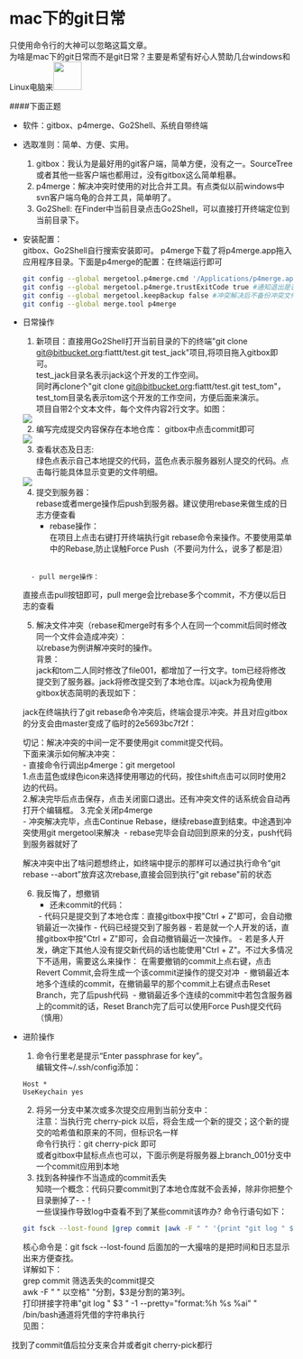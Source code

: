 # mac下的git日常
只使用命令行的大神可以忽略这篇文章。  
为啥是mac下的git日常而不是git日常？主要是希望有好心人赞助几台windows和Linux电脑来<img src="assets/kelian.jpg" height="50" width="50">

####下面正题
- 软件：gitbox、p4merge、Go2Shell、系统自带终端  

- 选取准则：简单、方便、实用。
    1. gitbox：我认为是最好用的git客户端，简单方便，没有之一。SourceTree或者其他一些客户端也都用过，没有gitbox这么简单粗暴。
    2. p4merge：解决冲突时使用的对比合并工具。有点类似以前windows中svn客户端乌龟的合并工具，简单明了。
    3. Go2Shell: 在Finder中当前目录点击Go2Shell，可以直接打开终端定位到当前目录下。    


- 安装配置：  
    gitbox、Go2Shell自行搜索安装即可。
    p4merge下载了将p4merge.app拖入应用程序目录。下面是p4merge的配置：在终端运行即可
    ```bash    
    git config --global mergetool.p4merge.cmd '/Applications/p4merge.app/Contents/MacOS/p4merge "$BASE" "$LOCAL" "$REMOTE" "$MERGED"'
    git config --global mergetool.p4merge.trustExitCode true #通知退出是否指示合并操作成功
    git config --global mergetool.keepBackup false #冲突解决后不备份冲突文件
    git config --global merge.tool p4merge
    ```


- 日常操作
    1. 新项目：直接用Go2Shell打开当前目录的下的终端"git clone git@bitbucket.org:fiattt/test.git test_jack"项目,将项目拖入gitbox即可。  
    test_jack目录名表示jack这个开发的工作空间。  
    同时再clone个"git clone git@bitbucket.org:fiattt/test.git test_tom"，  
    test_tom目录名表示tom这个开发的工作空间，方便后面来演示。  
    项目自带2个文本文件，每个文件内容2行文字。如图：
    <img src="assets/mac下的git日常-f7232.png" >  

    2. 编写完成提交内容保存在本地仓库： gitbox中点击commit即可
    <img src="assets/mac下的git日常-70f5c.png">  

    3. 查看状态及日志:  
    绿色点表示自己本地提交的代码，蓝色点表示服务器别人提交的代码。点击每行能具体显示变更的文件明细。  
    <img src="assets/mac下的git日常-883fc.png">

    4. 提交到服务器：  
    rebase或者merge操作后push到服务器。建议使用rebase来做生成的日志方便查看     
        - rebase操作：  
    在项目上点击右键打开终端执行git rebase命令来操作。不要使用菜单中的Rebase,防止误触Force Push（不要问为什么，说多了都是泪）
    <img src="assets/mac下的git日常-934b0.png" alt="">
    <img src="assets/mac下的git日常-dddf8.png" alt="">
    <img src="assets/mac下的git日常-b8266.png" alt="">  

        - pull merge操作：  
    直接点击pull按钮即可，pull merge会比rebase多个commit，不方便以后日志的查看
    <img src="assets/mac下的git日常-1857d.png" alt="">    

    5. 解决文件冲突（rebase和merge时有多个人在同一个commit后同时修改同一个文件会造成冲突）：  
    以rebase为例讲解冲突时的操作。  
    背景：  
    jack和tom二人同时修改了file001，都增加了一行文字。tom已经将修改提交到了服务器。jack将修改提交到了本地仓库。以jack为视角使用gitbox状态简明的表现如下：  
    <img src="assets/mac下的git日常-c3963.png" alt="">  

    jack在终端执行了git rebase命令冲突后，终端会提示冲突。并且对应gitbox的分支会由master变成了临时的2e5693bc7f2f：  
    <img src="assets/mac下的git日常-61dd3.png" alt="">  

    切记：解决冲突的中间一定不要使用git commit提交代码。  
    下面来演示如何解决冲突：  
        - 直接命令行调出p4merge：git mergetool  
        1.点击蓝色或绿色icon来选择使用哪边的代码，按住shift点击可以同时使用2边的代码。  
        2.解决完毕后点击保存，点击关闭窗口退出。还有冲突文件的话系统会自动再打开个编辑框。
        3.完全关闭p4merge
        <img src="assets/mac下的git日常-f2f46.png" alt="">  
        - 冲突解决完毕，点击Continue Rebase，继续rebase直到结束。中途遇到冲突使用git mergetool来解决
        <img src="assets/mac下的git日常-fd6c6.png" alt="">
        - rebase完毕会自动回到原来的分支，push代码到服务器就好了
        <img src="assets/mac下的git日常-d43e8.png" alt="">

    解决冲突中出了啥问题想终止，如终端中提示的那样可以通过执行命令“git rebase --abort”放弃这次rebase,直接会回到执行"git rebase"前的状态

    6. 我反悔了，想撤销
        - 还未commit的代码：  
        <img src="assets/mac下的git日常-6a857.png" alt="">
        - 代码只是提交到了本地仓库：直接gitbox中按"Ctrl + Z"即可，会自动撤销最近一次操作
        - 代码已经提交到了服务器  
            - 若是就一个人开发的话，直接gitbox中按"Ctrl + Z"即可，会自动撤销最近一次操作。  
            - 若是多人开发，确定下其他人没有提交新代码的话也能使用"Ctrl + Z"。不过大多情况下不适用，需要这么来操作：
            在需要撤销的commit上点右键，点击Revert Commit,会将生成一个该commit逆操作的提交对冲  
            <img src="assets/mac下的git日常-7b5ce.png" alt="">  
        - 撤销最近本地多个连续的commit，在撤销最早的那个commit上右键点击Reset Branch，完了后push代码
        <img src="assets/mac下的git日常-31ded.png" alt="">
        - 撤销最近多个连续的commit中若包含服务器上的commit的话，Reset Branch完了后可以使用Force Push提交代码（慎用）

- 进阶操作
    1. 命令行里老是提示“Enter passphrase for key”。  
    编辑文件~/.ssh/config添加：  
    ```
    Host *
    UseKeychain yes
    ```
    2. 将另一分支中某次或多次提交应用到当前分支中：  
    注意：当执行完 cherry-pick 以后，将会生成一个新的提交；这个新的提交的哈希值和原来的不同，但标识名一样  
    命令行执行：git cherry-pick <commit id>即可  
    或者gitbox中鼠标点点也可以，下面示例是将服务器上branch_001分支中一个commit应用到本地  
    <img src="assets/mac下的git日常-6a2e3.png" alt="">

    3. 找到各种操作不当造成的commit丢失  
    知晓一个概念：代码只要commit到了本地仓库就不会丢掉，除非你把整个目录删掉了- -！  
    一些误操作导致log中查看不到了某些commit该咋办?
    命令行语句如下：
    ```sh
    git fsck --lost-found |grep commit |awk -F " " '{print "git log " $3 " -1 --pretty=\"format:%h %s %ai\" "}' |/bin/bash
    ```
    核心命令是：git fsck --lost-found
后面加的一大撮啥的是把时间和日志显示出来方便查找。  
详解如下：  
grep commit 筛选丢失的commit提交  
awk -F " " 以空格" "分割，$3是分割的第3列。  
打印拼接字符串"git log " $3 " -1 --pretty=\"format:%h %s %ai\" "  
/bin/bash通道将凭借的字符串执行  
见图：
<img src="assets/mac下的git日常-5f84a.png" alt="">
找到了commit值后拉分支来合并或者git cherry-pick都行  
